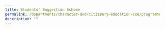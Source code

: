 ```yaml
---
title: Students’ Suggestion Scheme
permalink: /departments/character-and-citizenry-education-cce/programmes/students-suggestion-scheme/
description: ""
---
```


